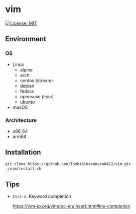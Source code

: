 # vim

[![License: MIT](https://img.shields.io/badge/License-MIT-yellow.svg)](https://opensource.org/licenses/MIT)

## Environment
### OS
- Linux
  - alpine
  - arch
  - centos (stream)
  - debian
  - fedora
  - opensuse (leap)
  - ubuntu
- macOS

### Architecture
- x86_64
- arm64

## Installation
```bash
git clone https://github.com/ToshikiNakamura0412/vim.git
./vim/install.sh
```

## Tips
- `Ctrl-n`: Keyword completion

  https://vim-jp.org/vimdoc-en/insert.html#ins-completion
